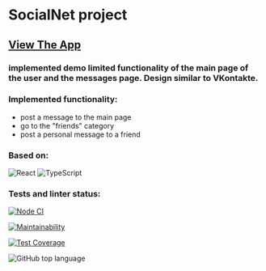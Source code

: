 # SocialNet project

## [View The App](https://denisloza.github.io/SocialXXI/)

### implemented demo limited functionality of the main page of the user and the messages page. Design similar to VKontakte.
### Implemented functionality:
 - post a message to the main page
 - go to the "friends" category
 - post a personal message to a friend

### Based on:
![React](https://img.shields.io/badge/react-%2320232a.svg?style=for-the-badge&logo=react&logoColor=%2361DAFB)
![TypeScript](https://img.shields.io/badge/typescript-%23007ACC.svg?style=for-the-badge&logo=typescript&logoColor=white)

### Tests and linter status:
[![Node CI](https://github.com/DenisLoza/frontend-project-lvl1/actions/workflows/node.js.yml/badge.svg)](https://github.com/DenisLoza/SocialXXI/actions/workflows/node.js.yml)

[![Maintainability](https://api.codeclimate.com/v1/badges/a99a88d28ad37a79dbf6/maintainability)](https://codeclimate.com/github/DenisLoza/SocialXXI/maintainability)

[![Test Coverage](https://api.codeclimate.com/v1/badges/a99a88d28ad37a79dbf6/test_coverage)](https://codeclimate.com/github/DenisLoza/SocialXXI/test_coverage)

![GitHub top language](https://img.shields.io/github/languages/top/DenisLoza/SocialXXI)